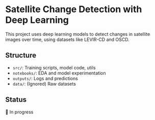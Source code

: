 # Satellite Change Detection with Deep Learning

This project uses deep learning models to detect changes in satellite images over time, using datasets like LEVIR-CD and OSCD.

## Structure
- `src/`: Training scripts, model code, utils
- `notebooks/`: EDA and model experimentation
- `outputs/`: Logs and predictions
- `data/`: (Ignored) Raw datasets

## Status
🚧 In progress
